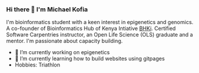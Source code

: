 ### Hi there 👋 I'm Michael Kofia

I'm bioinformatics student with a keen interest in epigenetics and genomics. A co-founder of Bioinformatics Hub of Kenya Intiative [BHKi](https://github.com/bioinformatics-hub-ke). Certified Software Carpentries instructor, an Open Life Science (OLS) graduate and a mentor. I'm passionate about capacity building.  

- 🔭 I’m currently working on epigenetics 
- 🌱 I’m currently learning how to build websites using gitpages
-  Hobbies: Triathlon


<!--
**LandiMi2/LandiMi2** is a ✨ _special_ ✨ repository because its `README.md` (this file) appears on your GitHub profile.

Here are some ideas to get you started:

- 🔭 I’m currently working on ...
- 🌱 I’m currently learning ...
- 👯 I’m looking to collaborate on ...
- 🤔 I’m looking for help with ...
- 💬 Ask me about ...
- 📫 How to reach me: ...
- 😄 Pronouns: ...
- ⚡ Fun fact: ...
-->
